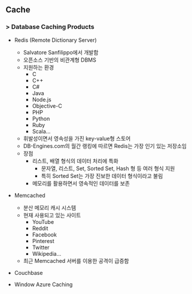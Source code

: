 ## Cache
### > Database Caching Products
* Redis (Remote Dictionary Server)
  - Salvatore Sanfilippo에서 개발함
  - 오픈소스 기반의 비관계형 DBMS
  - 지원하는 환경
    + C
    + C++
    + C#
    + Java
    + Node.js
    + Objective-C
    + PHP
    + Python
    + Ruby
    + Scala...
  - 휘발성이면서 영속성을 가진 key-value형 스토어
  - DB-Engines.com의 월간 랭킹에 따르면 Redis는 가장 인기 있는 저장소임
  - 장점
    + 리스트, 배열 형식의 데이터 처리에 특화
      + 문자열, 리스트, Set, Sorted Set, Hash 형 등 여러 형식 지원
      + 특히 Sorted Set는 가장 진보한 데이터 형식이라고 불림
    + 메모리를 활용하면서 영속적인 데이터를 보존

* Memcached
  - 분산 메모리 캐시 시스템
  - 현재 사용되고 있는 사이트
    + YouTube
    + Reddit
    + Facebook
    + Pinterest
    + Twitter
    + Wikipedia...
  + 최근 Memcached 서버를 이용한 공격이 급증함

* Couchbase

* Window Azure Caching
